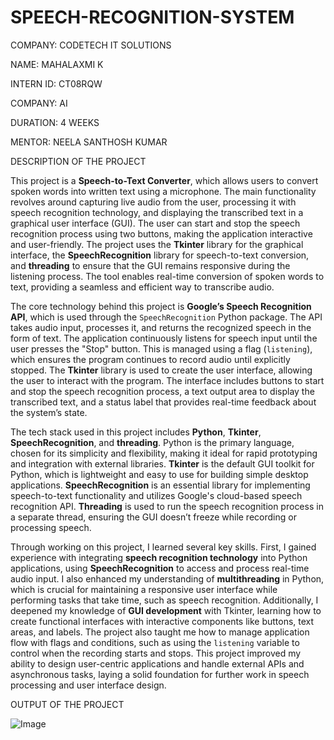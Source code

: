 # SPEECH-RECOGNITION-SYSTEM
COMPANY: CODETECH IT SOLUTIONS

NAME: MAHALAXMI K

INTERN ID: CT08RQW

COMPANY: AI

DURATION: 4 WEEKS

MENTOR: NEELA SANTHOSH KUMAR

DESCRIPTION OF THE PROJECT

This project is a **Speech-to-Text Converter**, which allows users to convert spoken words into written text using a microphone. The main functionality revolves around capturing live audio from the user, processing it with speech recognition technology, and displaying the transcribed text in a graphical user interface (GUI). The user can start and stop the speech recognition process using two buttons, making the application interactive and user-friendly. The project uses the **Tkinter** library for the graphical interface, the **SpeechRecognition** library for speech-to-text conversion, and **threading** to ensure that the GUI remains responsive during the listening process. The tool enables real-time conversion of spoken words to text, providing a seamless and efficient way to transcribe audio.

The core technology behind this project is **Google’s Speech Recognition API**, which is used through the `SpeechRecognition` Python package. The API takes audio input, processes it, and returns the recognized speech in the form of text. The application continuously listens for speech input until the user presses the "Stop" button. This is managed using a flag (`listening`), which ensures the program continues to record audio until explicitly stopped. The **Tkinter** library is used to create the user interface, allowing the user to interact with the program. The interface includes buttons to start and stop the speech recognition process, a text output area to display the transcribed text, and a status label that provides real-time feedback about the system’s state.

The tech stack used in this project includes **Python**, **Tkinter**, **SpeechRecognition**, and **threading**. Python is the primary language, chosen for its simplicity and flexibility, making it ideal for rapid prototyping and integration with external libraries. **Tkinter** is the default GUI toolkit for Python, which is lightweight and easy to use for building simple desktop applications. **SpeechRecognition** is an essential library for implementing speech-to-text functionality and utilizes Google's cloud-based speech recognition API. **Threading** is used to run the speech recognition process in a separate thread, ensuring the GUI doesn’t freeze while recording or processing speech.

Through working on this project, I learned several key skills. First, I gained experience with integrating **speech recognition technology** into Python applications, using **SpeechRecognition** to access and process real-time audio input. I also enhanced my understanding of **multithreading** in Python, which is crucial for maintaining a responsive user interface while performing tasks that take time, such as speech recognition. Additionally, I deepened my knowledge of **GUI development** with Tkinter, learning how to create functional interfaces with interactive components like buttons, text areas, and labels. The project also taught me how to manage application flow with flags and conditions, such as using the `listening` variable to control when the recording starts and stops. This project improved my ability to design user-centric applications and handle external APIs and asynchronous tasks, laying a solid foundation for further work in speech processing and user interface design.

OUTPUT OF THE PROJECT

![Image](https://github.com/user-attachments/assets/2d7c46ae-20fe-43b6-a8bd-648e5e945862)
